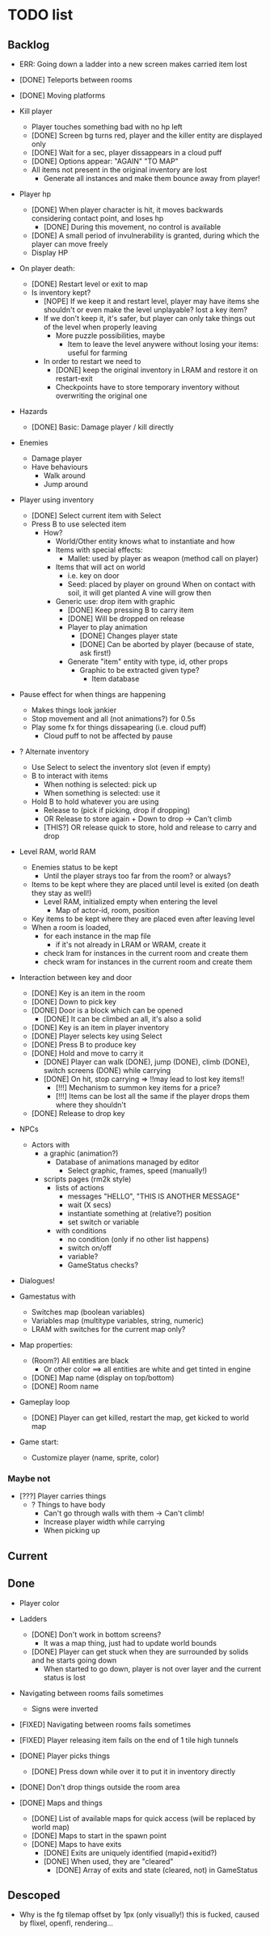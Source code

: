 # TODO list

## Backlog

- ERR: Going down a ladder into a new screen makes carried item lost

- [DONE] Teleports between rooms
- [DONE] Moving platforms
- Kill player
    - Player touches something bad with no hp left
    - [DONE] Screen bg turns red, player and the killer entity are displayed only
    - [DONE] Wait for a sec, player dissappears in a cloud puff
    - [DONE] Options appear: "AGAIN" "TO MAP"
    - All items not present in the original inventory are lost
        - Generate all instances and make them bounce away from player!
- Player hp
    - [DONE] When player character is hit, it moves backwards considering contact point, and loses hp
        - [DONE] During this movement, no control is available
    - [DONE] A small period of invulnerability is granted, during which the player can move freely
    - Display HP

- On player death:
    - [DONE] Restart level or exit to map
    - Is inventory kept?
        - [NOPE] If we keep it and restart level, player may have items she shouldn't or even make the level unplayable? lost a key item?
        - If we don't keep it, it's safer, but player can only take things out of the level when properly leaving
            - More puzzle possibilities, maybe
                - Item to leave the level anywere without losing your items: useful for farming
        - In order to restart we need to 
            - [DONE] keep the original inventory in LRAM and restore it on restart-exit
            - Checkpoints have to store temporary inventory without overwriting the original one


- Hazards
    - [DONE] Basic: Damage player / kill directly

- Enemies
    - Damage player
    - Have behaviours
        - Walk around
        - Jump around

- Player using inventory
    - [DONE] Select current item with Select
    - Press B to use selected item
        - How?
            - World/Other entity knows what to instantiate and how
            - Items with special effects:
                - Mallet: used by player as weapon (method call on player)
            - Items that will act on world
                - i.e. key on door
                - Seed: placed by player on ground
                    When on contact with soil, it will get planted
                    A vine will grow then
            - Generic use: drop item with graphic
                - [DONE] Keep pressing B to carry item
                - [DONE] Will be dropped on release
                - Player to play animation
                    - [DONE] Changes player state
                    - [DONE] Can be aborted by player (because of state, ask first!)
                - Generate "item" entity with type, id, other props
                    - Graphic to be extracted given type?
                        - Item database

- Pause effect for when things are happening
    - Makes things look jankier
    - Stop movement and all (not animations?) for 0.5s
    - Play some fx for things dissapearing (i.e. cloud puff)
        - Cloud puff to not be affected by pause

- ? Alternate inventory
    - Use Select to select the inventory slot (even if empty)
    - B to interact with items
        - When nothing is selected: pick up
        - When something is selected: use it
    - Hold B to hold whatever you are using
        - Release to (pick if picking, drop if dropping)
        - OR Release to store again + Down to drop -> Can't climb
        - [THIS?] OR release quick to store, hold and release to carry and drop

- Level RAM, world RAM
    - Enemies status to be kept
        - Until the player strays too far from the room? or always?
    - Items to be kept where they are placed until level is exited (on death they stay as well!)
        - Level RAM, initialized empty when entering the level 
            - Map of actor-id, room, position
    - Key items to be kept where they are placed even after leaving level
    - When a room is loaded,
        - for each instance in the map file
            - if it's not already in LRAM or WRAM, create it
        - check lram for instances in the current room and create them
        - check wram for instances in the current room and create them

- Interaction between key and door
    - [DONE] Key is an item in the room
    - [DONE] Down to pick key
    - [DONE] Door is a block which can be opened
        - [DONE] It can be climbed an all, it's also a solid
    - [DONE] Key is an item in player inventory
    - [DONE] Player selects key using Select
    - [DONE] Press B to produce key
    - [DONE] Hold and move to carry it
        - [DONE] Player can walk (DONE), jump (DONE), climb (DONE), switch screens (DONE) while carrying
        - [DONE] On hit, stop carrying => !!may lead to lost key items!!
            - [!!!] Mechanism to summon key items for a price?
            - [!!!] Items can be lost all the same if the player drops them where they shouldn't
    - [DONE] Release to drop key

- NPCs
    - Actors with
        - a graphic (animation?)
            - Database of animations managed by editor
                - Select graphic, frames, speed (manually!)
        - scripts pages (rm2k style)
            - lists of actions
                - messages "HELLO", "THIS IS ANOTHER MESSAGE"
                - wait (X secs)
                - instantiate something at (relative?) position
                - set switch or variable
            - with conditions
                - no condition (only if no other list happens)
                - switch on/off
                - variable?
                - GameStatus checks?

- Dialogues!

- Gamestatus with
    - Switches map (boolean variables)
    - Variables map (multitype variables, string, numeric)
    - LRAM with switches for the current map only?

- Map properties: 
    - (Room?) All entities are black
        - Or other color ==> all entities are white and get tinted in engine
    - [DONE] Map name (display on top/bottom)
    - [DONE] Room name
    
- Gameplay loop
    - [DONE] Player can get killed, restart the map, get kicked to world map

- Game start:
    - Customize player (name, sprite, color)

### Maybe not

- [???] Player carries things
    - ? Things to have body
        - Can't go through walls with them -> Can't climb!
        - Increase player width while carrying
        - When picking up

## Current

## Done

- Player color
- Ladders
    - [DONE] Don't work in bottom screens?
        - It was a map thing, just had to update world bounds
    - [DONE] Player can get stuck when they are surrounded by solids and he starts going down
        - When started to go down, player is not over layer and the current status is lost
- Navigating between rooms fails sometimes
    - Signs were inverted
- [FIXED] Navigating between rooms fails sometimes
- [FIXED] Player releasing item fails on the end of 1 tile high tunnels
- [DONE] Player picks things
    - [DONE] Press down while over it to put it in inventory directly
- [DONE] Don't drop things outside the room area

- [DONE] Maps and things
    - [DONE] List of available maps for quick access (will be replaced by world map)
    - [DONE] Maps to start in the spawn point
    - [DONE] Maps to have exits
        - [DONE] Exits are uniquely identified (mapid+exitid?)
        - [DONE] When used, they are "cleared"
            - [DONE] Array of exits and state (cleared, not) in GameStatus

## Descoped

- Why is the fg tilemap offset by 1px (only visually!)
    this is fucked, caused by flixel, openfl, rendering...
